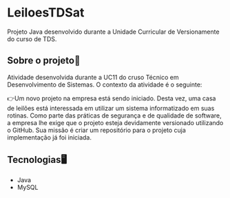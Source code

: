 # LeiloesTDSat
Projeto Java desenvolvido durante a Unidade Curricular de Versionamente do curso de TDS.

## Sobre o projeto📝
Atividade desenvolvida durante a UC11 do cruso Técnico em Desenvolvimento de Sistemas. O contexto da atividade é o seguinte:

👉Um novo projeto na empresa está sendo iniciado. Desta vez, uma casa de leilões está interessada em utilizar um sistema informatizado em suas rotinas. Como parte das práticas de segurança e de qualidade de software, a empresa lhe exige que o projeto esteja devidamente versionado utilizando o GitHub. Sua missão é criar um repositório para o projeto cuja implementação já foi iniciada.

## Tecnologias🖥️
- Java
- MySQL
